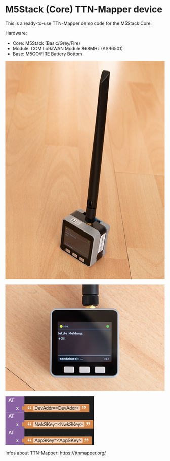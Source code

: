 # M5Stack (Core) TTN-Mapper device

This is a ready-to-use TTN-Mapper demo code for the M5Stack Core.

Hardware:
- Core: M5Stack (Basic/Grey/Fire)
- Module: COM.LoRaWAN Module 868MHz (ASR6501)
- Base: M5GO/FIRE Battery Bottom

![screenshot](.images/image1.png)

![screenshot](.images/image2.png)

![screenshot](.images/screenshot1.png)

Infos about TTN-Mapper: https://ttnmapper.org/